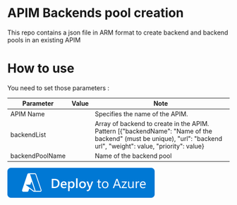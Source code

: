 # APIM Backends pool creation

This repo contains a json file in ARM format to create backend and backend pools in an existing APIM

# How to use

You need to set those parameters :

| Parameter | Value | Note |
| --- | --- | ------------- |
|APIM Name||Specifies the name of the APIM.|
|backendList||Array of backend to create in the APIM.  Pattern [{"backendName": "Name of the backend" (must be unique), "url": "backend url", "weight": value, "priority": value}| 
|backendPoolName||Name of the backend pool|

[![Deploy To Azure](https://raw.githubusercontent.com/deuch/apim-backends/master/deploytoazure.svg?sanitize=true)](https://portal.azure.com/#create/Microsoft.Template/uri/https%3A%2F%2Fraw.githubusercontent.com%2Fdeuch%2Fapim-backends%2Frefs%2Fheads%2Fmain%2Fdeploy.json)
